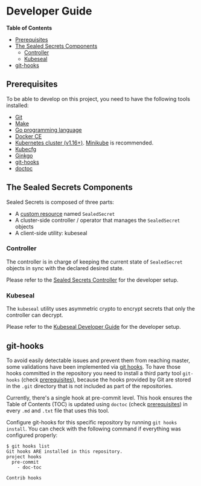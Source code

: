 # Developer Guide

**Table of Contents**

<!-- START doctoc generated TOC please keep comment here to allow auto update -->
<!-- DON'T EDIT THIS SECTION, INSTEAD RE-RUN doctoc TO UPDATE -->

- [Prerequisites](#prerequisites)
- [The Sealed Secrets Components](#the-sealed-secrets-components)
  - [Controller](#controller)
  - [Kubeseal](#kubeseal)
- [git-hooks](#git-hooks)

<!-- END doctoc generated TOC please keep comment here to allow auto update -->

## Prerequisites

To be able to develop on this project, you need to have the following tools installed:

- [Git](https://git-scm.com/)
- [Make](https://www.gnu.org/software/make/)
- [Go programming language](https://golang.org/dl/)
- [Docker CE](https://www.docker.com/community-edition)
- [Kubernetes cluster (v1.16+)](https://kubernetes.io/docs/setup/). [Minikube](https://github.com/kubernetes/minikube) is recommended.
- [Kubecfg](https://github.com/bitnami/kubecfg)
- [Ginkgo](https://onsi.github.io/ginkgo/)
- [git-hooks](https://github.com/git-hooks/git-hooks)
- [doctoc](https://github.com/thlorenz/doctoc)

## The Sealed Secrets Components

Sealed Secrets is composed of three parts:

- A [custom resource](https://kubernetes.io/docs/concepts/extend-kubernetes/api-extension/custom-resources/) named `SealedSecret`
- A cluster-side controller / operator that manages the `SealedSecret` objects
- A client-side utility: kubeseal

### Controller

The controller is in charge of keeping the current state of `SealedSecret` objects in sync with the declared desired state.

Please refer to the [Sealed Secrets Controller](controller.md) for the developer setup.

### Kubeseal

The `kubeseal` utility uses asymmetric crypto to encrypt secrets that only the controller can decrypt.

Please refer to the [Kubeseal Developer Guide](kubeseal.md) for the developer setup.

## git-hooks

To avoid easily detectable issues and prevent them from reaching master, some validations have been implemented via [git hooks](https://git-scm.com/book/en/v2/Customizing-Git-Git-Hooks). To have those hooks committed in the repository you need to install a third party tool `git-hooks` (check [prerequisites](#prerequisites)), because the hooks provided by Git are stored in the `.git` directory that is not included as part of the repositories.

Currently, there's a single hook at pre-commit level. This hook ensures the Table of Contents (TOC) is updated using `doctoc` (check [prerequisites](#prerequisites)) in every `.md` and `.txt` file that uses this tool.

Configure git-hooks for this specific repository by running `git hooks install`. You can check with the following command if everything was configured properly:

```console
$ git hooks list
Git hooks ARE installed in this repository.
project hooks
  pre-commit
    - doc-toc

Contrib hooks
```
